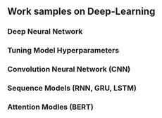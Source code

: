 ## Work samples on Deep-Learning

### Deep Neural Network
### Tuning Model Hyperparameters
### Convolution Neural Network (CNN)
### Sequence Models (RNN, GRU, LSTM)
### Attention Modles (BERT)
